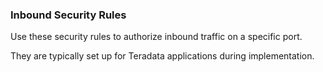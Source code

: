 ### Inbound Security Rules

Use these security rules to authorize inbound traffic on a specific port. 

They are typically set up for Teradata applications during implementation.